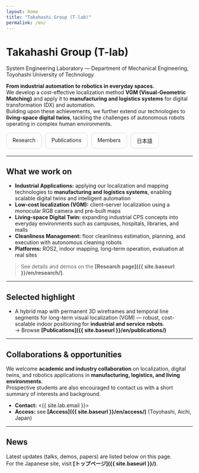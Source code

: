 ```yaml
---
layout: home
title: "Takahashi Group (T-lab)"
permalink: /en/
---
```


# Takahashi Group (T-lab)
System Engineering Laboratory — Department of Mechanical Engineering, Toyohashi University of Technology

**From industrial automation to robotics in everyday spaces.**  
We develop a cost-effective localization method **VGM (Visual-Geometric Matching)** and apply it to **manufacturing and logistics systems** for digital transformation (DX) and automation.  
Building upon these achievements, we further extend our technologies to **living-space digital twins**, tackling the challenges of autonomous robots operating in complex human environments.

<div style="display:flex; flex-wrap:wrap; gap:.6rem; margin:1rem 0 1.25rem">
  <a href="{{ site.baseurl }}/en/research/" style="padding:.6rem 1rem; border:1px solid rgba(0,0,0,.15); border-radius:.6rem; text-decoration:none;">Research</a>
  <a href="{{ site.baseurl }}/en/publications/" style="padding:.6rem 1rem; border:1px solid rgba(0,0,0,.15); border-radius:.6rem; text-decoration:none;">Publications</a>
  <a href="{{ site.baseurl }}/en/members/" style="padding:.6rem 1rem; border:1px solid rgba(0,0,0,.15); border-radius:.6rem; text-decoration:none;">Members</a>
  <a href="{{ site.baseurl }}/" style="padding:.6rem 1rem; border:1px solid rgba(0,0,0,.15); border-radius:.6rem; text-decoration:none;">日本語</a>
</div>

---

## What we work on
- **Industrial Applications:** applying our localization and mapping technologies to **manufacturing and logistics systems**, enabling scalable digital twins and intelligent automation  
- **Low-cost localization (VGM):** client–server localization using a monocular RGB camera and pre-built maps  
- **Living-space Digital Twin:** expanding industrial CPS concepts into everyday environments such as campuses, hospitals, libraries, and malls  
- **Cleanliness Management:** floor cleanliness estimation, planning, and execution with autonomous cleaning robots  
- **Platforms:** ROS2, indoor mapping, long-term operation, evaluation at real sites

> See details and demos on the **[Research page]({{ site.baseurl }}/en/research/)**.

---

## Selected highlight
- A hybrid map with permanent 3D wireframes and temporal line segments for long-term visual localization (VGM) — robust, cost-scalable indoor positioning for **industrial and service robots**.  
  → Browse **[Publications]({{ site.baseurl }}/en/publications/)**

---

## Collaborations & opportunities
We welcome **academic and industry collaboration** on localization, digital twins, and robotics applications in **manufacturing, logistics, and living environments**.  
Prospective students are also encouraged to contact us with a short summary of interests and background.

- **Contact:** <{{ site.lab.email }}>  
- **Access:** see **[Access]({{ site.baseurl }}/en/access/)** (Toyohashi, Aichi, Japan)

---

## News
Latest updates (talks, demos, papers) are listed below on this page.  
For the Japanese site, visit **[トップページ]({{ site.baseurl }}/)**.
